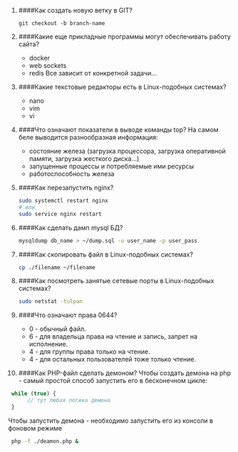 1. ####Как создать новую ветку в GIT?
    ```git
   git checkout -b branch-name
   ```

2. ####Какие еще прикладные программы могут обеспечивать работу сайта?
   * docker
   * web sockets
   * redis
   Все зависит от конкретной задачи...

3. ####Какие текстовые редакторы есть в Linux-подобных системах?
   * nano
   * vim
   * vi

4. ####Что означают показатели в выводе команды top?
    На самом беле выводится разнообразная информация: 
    * состояние железа (загрузка процессора, загрузка оперативной памяти, загрузка жесткого диска...)
    * запущенные процессы и потребляемые ими ресурсы
    * работоспособность железа

5. ####Как перезапустить nginx?
    ```bash
   sudo systemctl restart nginx
   # или
   sudo service nginx restart
    ```

6. ####Как сделать дамп mysql БД?
   ```bash
   mysqldump db_name > ~/dump.sql -u user_name -p user_pass
   ```

7. ####Как скопировать файл в Linux-подобных системах?
   ```bash
   cp ./filename ~/filename
   ```

8. ####Как посмотреть занятые сетевые порты в Linux-подобных системах?
   ```bash
   sudo netstat -tulpan
   ```

9. ####Что означают права 0644?
   * 0 - обычный файл.
   * 6 - для владельца права на чтение и запись, запрет на исполнение.
   * 4 - для группы права только на чтение.
   * 4 - для остальных пользователей тоже только чтение.

10. ####Как PHP-файл сделать демоном?
   Чтобы создать демона на php - самый простой способ запустить его в бесконечном цикле:
   ```php
    while (true) {
         // тут любая логика демона  
    }
   ```
   Чтобы запустить демона - необходимо запустить его из консоли в фоновом режиме
   ```bash
    php -f ./deamon.php &
   ```

